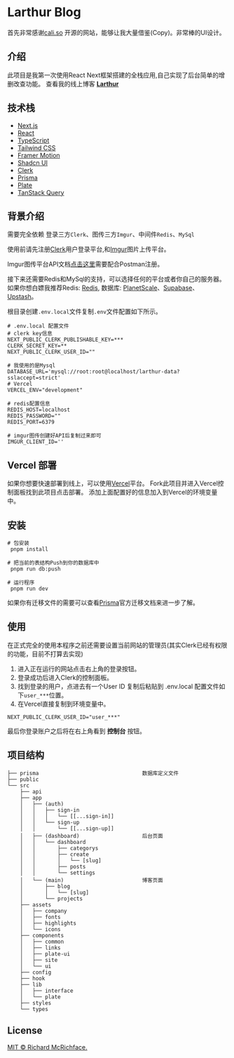 # Larthur Blog

首先非常感谢[cali.so](https://github.com/CaliCastle/cali.so) 开源的网站，能够让我大量借鉴(Copy)。非常棒的UI设计。

## 介绍

此项目是我第一次使用React Next框架搭建的全栈应用,自己实现了后台简单的增删改查功能。
查看我的线上博客 [**Larthur**](https://larthur.vercel.app)

## 技术栈

- [Next.js](https://nextjs.org/)
- [React](https://reactjs.org/)
- [TypeScript](https://www.typescriptlang.org/)
- [Tailwind CSS](https://tailwindcss.com/)
- [Framer Motion](https://www.framer.com/motion/)
- [Shadcn UI](https://ui.shadcn.com/)
- [Clerk](https://clerk.com/)
- [Prisma](https://prisma.io)
- [Plate](https://platejs.org/)
- [TanStack Query](https://tanstack.com/query/latest)

## 背景介绍

需要完全依赖 登录三方`Clerk`、图传三方`Imgur`、中间件`Redis`、`MySql`

使用前请先注册[Clerk](https://clerk.com/)用户登录平台,和[Imgur](https://imgur.com/)图片上传平台。

Imgur图传平台API文档[点击这里](https://apidocs.imgur.com/#authorization-and-oauth)需要配合Postman注册。

接下来还需要Redis和MySql的支持，可以选择任何的平台或者你自己的服务器。如果你想白嫖我推荐Redis: [Redis](https://redis.com/), 数据库: [PlanetScale](https://planetscale.com/)、[Supabase](https://supabase.com/)、[Upstash](https://upstash.com/)。

根目录创建`.env.local`文件复制`.env`文件配置如下所示。

```
# .env.local 配置文件
# clerk key信息
NEXT_PUBLIC_CLERK_PUBLISHABLE_KEY=***
CLERK_SECRET_KEY=**
NEXT_PUBLIC_CLERK_USER_ID=""

# 我使用的是Mysql
DATABASE_URL='mysql://root:root@localhost/larthur-data?sslaccept=strict'
# Vercel
VERCEL_ENV="development"

# redis配置信息
REDIS_HOST=localhost
REDIS_PASSWORD=""
REDIS_PORT=6379

# imgur图传创建好API后复制过来即可
IMGUR_CLIENT_ID=''

```

## Vercel 部署

如果你想要快速部署到线上，可以使用[Vercel](https://vercel.com/)平台。
Fork此项目并进入Vercel控制面板找到此项目点击部署。
添加上面配置好的信息加入到Vercel的环境变量中。

## 安装

```
# 包安装
 pnpm install

# 把当前的表结构Push到你的数据库中
 pnpm run db:push

# 运行程序
 pnpm run dev
```

如果你有迁移文件的需要可以查看[Prisma](https://www.prisma.io/docs/orm/reference/prisma-cli-reference#migrate-dev)官方迁移文档来进一步了解。

## 使用

在正式完全的使用本程序之前还需要设置当前网站的管理员(其实Clerk已经有权限的功能，目前不打算去实现)

1. 进入正在运行的网站点击右上角的登录按钮。
2. 登录成功后进入Clerk的控制面板。
3. 找到登录的用户，点进去有一个User ID 复制后粘贴到 .env.local 配置文件如下`user_***`位置。
4. 在Vercel直接复制到环境变量中。

```
NEXT_PUBLIC_CLERK_USER_ID="user_***"
```

最后你登录账户之后将在右上角看到 **控制台** 按钮。

## 项目结构

```
├── prisma                                 数据库定义文件
├── public
└── src
    ├── api
    ├── app
    │   ├── (auth)
    │   │   ├── sign-in
    │   │   │   └── [[...sign-in]]
    │   │   └── sign-up
    │   │       └── [[...sign-up]]
    │   ├── (dashboard)                    后台页面
    │   │   └── dashboard
    │   │       ├── categorys
    │   │       ├── create
    │   │       │   └── [slug]
    │   │       ├── posts
    │   │       └── settings
    │   └── (main)                         博客页面
    │       ├── blog
    │       │   └── [slug]
    │       └── projects
    ├── assets
    │   ├── company
    │   ├── fonts
    │   ├── highlights
    │   └── icons
    ├── components
    │   ├── common
    │   ├── links
    │   ├── plate-ui
    │   ├── site
    │   └── ui
    ├── config
    ├── hook
    ├── lib
    │   ├── interface
    │   └── plate
    ├── styles
    └── types
```

## License

[MIT © Richard McRichface.](./LICENSE)
